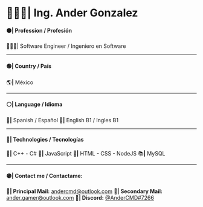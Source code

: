 
# 👨🏻‍💻| Ing. Ander Gonzalez

#### ⚫| Profession / Profesión
👨🏻‍🎓| Software Engineer / Ingeniero en Software

------------

#### 🟢| Country / País
🌎**|** México

------------

#### ⚪| Language / Idioma
💬**|** Spanish / Español
💬**|** English B1 / Ingles B1

------------

#### 🔵| Technologies / Tecnologías
📘**|** C++ - C#
📕**|** JavaScript
📙**|** HTML - CSS - NodeJS
📚**|** MySQL

------------

#### 🟣| Contact me / Contactame:
**📧| Principal Mail:** andercmd@outlook.com
**📧| Secondary Mail:** ander.gamer@outlook.com
**💬| Discord:** [@AnderCMD#7266](https://discordapp.com/users/AnderCMD#7266 "@AnderCMD#7266")
